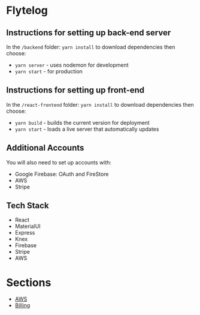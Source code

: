 # Flytelog

## Instructions for setting up back-end server

In the `/backend` folder:
  `yarn install` to download dependencies then choose:

  - `yarn server` - uses nodemon for development
  - `yarn start`  - for production

## Instructions for setting up front-end

In the `/react-frontend` folder:
  `yarn install` to download dependencies then choose:

  - `yarn build` - builds the current version for deployment
  - `yarn start` - loads a live server that automatically updates

## Additional Accounts

You will also need to set up accounts with:

- Google Firebase: OAuth and FireStore
- AWS
- Stripe

## Tech Stack

- React
- MaterialUI
- Express
- Knex
- Firebase
- Stripe
- AWS

# Sections

- [AWS](backend/awsREADME.md)
- [Billing](react-frontend/src/components/ModuleComponents/billings/README.md)
